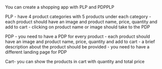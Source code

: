You can create a shopping app with PLP and PDPPLP

PLP - have 4 product categories with 5 products under each category 
    - each product should have an image and product name, price, quantity and add to cart 
    - clicking on product name or image should take to the PDP

PDP - you need to have a PDP for every product 
    - each product should have an image and product name, price, quantity and add to cart
    - a brief description about the product should be provided - you need to have a different 	landing page for PDP

Cart- you can show the products in cart with quantity and total price

